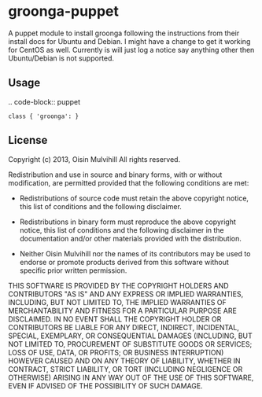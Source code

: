 groonga-puppet
==============

A puppet module to install groonga following the instructions from their
install docs for Ubuntu and Debian. I might have a change to get it working
for CentOS as well. Currently is will just log a notice say anything other
then Ubuntu/Debian is not supported.

Usage
-----

.. code-block:: puppet

    class { 'groonga': }


License
-------

Copyright (c) 2013, Oisin Mulvihill
All rights reserved.

Redistribution and use in source and binary forms, with or without
modification, are permitted provided that the following conditions are met:

* Redistributions of source code must retain the above copyright notice, this
list of conditions and the following disclaimer.

* Redistributions in binary form must reproduce the above copyright notice, this list of conditions and the following disclaimer in the documentation and/or other materials provided with the distribution.

* Neither Oisin Mulvihill nor the names of its contributors may be used to endorse or promote products derived from this software without specific prior written permission.

THIS SOFTWARE IS PROVIDED BY THE COPYRIGHT HOLDERS AND CONTRIBUTORS "AS IS" AND ANY EXPRESS OR IMPLIED WARRANTIES, INCLUDING, BUT NOT LIMITED TO, THE IMPLIED WARRANTIES OF MERCHANTABILITY AND FITNESS FOR A PARTICULAR PURPOSE ARE DISCLAIMED. IN NO EVENT SHALL THE COPYRIGHT HOLDER OR CONTRIBUTORS BE LIABLE FOR ANY DIRECT, INDIRECT, INCIDENTAL, SPECIAL, EXEMPLARY, OR CONSEQUENTIAL DAMAGES (INCLUDING, BUT NOT LIMITED TO, PROCUREMENT OF SUBSTITUTE GOODS OR SERVICES; LOSS OF USE, DATA, OR PROFITS; OR BUSINESS INTERRUPTION) HOWEVER CAUSED AND ON ANY THEORY OF LIABILITY, WHETHER IN CONTRACT, STRICT LIABILITY, OR TORT (INCLUDING NEGLIGENCE OR OTHERWISE) ARISING IN ANY WAY OUT OF THE USE OF THIS SOFTWARE, EVEN IF ADVISED OF THE POSSIBILITY OF SUCH DAMAGE.

